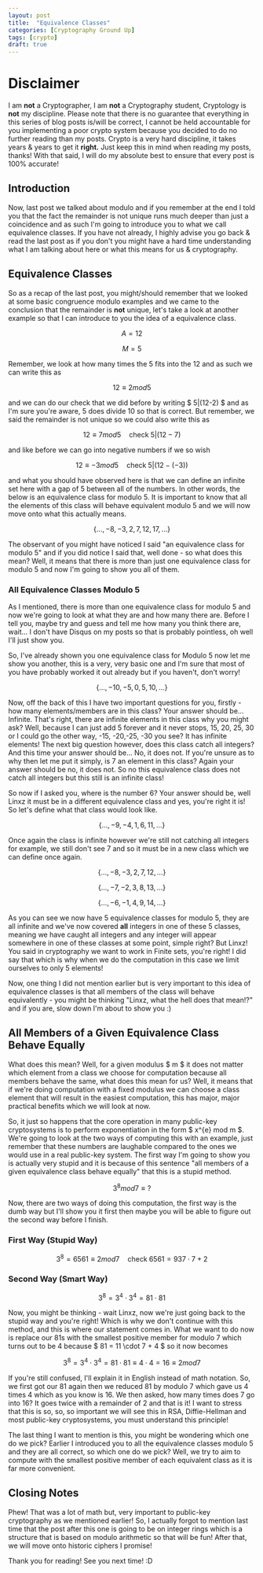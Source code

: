 ```yaml
---
layout: post
title:  "Equivalence Classes"
categories: [Cryptography Ground Up]
tags: [crypto]
draft: true
---
```


# Disclaimer

I am **not** a Cryptographer, I am **not** a Cryptography student, Cryptology is **not** my discipline. Please note that there is no guarantee that everything in this series of blog posts is/will be correct, I cannot be held accountable for you implementing a poor crypto system because you decided to do no further reading than my posts. Crypto is a very hard discipline, it takes years & years to get it **right.** Just keep this in mind when reading my posts, thanks! With that said, I will do my absolute best to ensure that every post is 100% accurate!

## Introduction

Now, last post we talked about modulo and if you remember at the end I told you that the fact the remainder is not unique runs much deeper than just a coincidence and as such I'm going to introduce you to what we call equivalence classes. If you have not already, I highly advise you go back & read the last post as if you don't you might have a hard time understanding what I am talking about here or what this means for us & cryptography.

## Equivalence Classes

So as a recap of the last post, you might/should remember that we looked at some basic congruence modulo examples and we came to the conclusion that the remainder is **not** unique, let's take a look at another example so that I can introduce to you the idea of a equivalence class.

$$ A = 12 $$

$$ M = 5 $$

Remember, we look at how many times the 5 fits into the 12 and as such we can write this as

$$ 12 ≡ 2 mod 5 $$

and we can do our check that we did before by writing $ 5\|(12-2) $ and as I'm sure you're aware, 5 does divide 10 so that is correct. But remember, we said the remainder is not unique so we could also write this as

$$ 12 ≡ 7 mod 5 \quad \text{check} \; 5|(12-7) $$

and like before we can go into negative numbers if we so wish

$$ 12 ≡ -3 mod 5 \quad \text{check} \; 5|(12-(-3)) $$

and what you should have observed here is that we can define an infinite set here with a gap of 5 between all of the numbers. In other words, the below is an equivalence class for modulo 5. It is important to know that all the elements of this class will behave equivalent modulo 5 and we will now move onto what this actually means.

$$ \{..., -8, -3, 2, 7, 12, 17, ...\} $$

The observant of you might have noticed I said "an equivalence class for modulo 5" and if you did notice I said that, well done - so what does this mean? Well, it means that there is more than just one equivalence class for modulo 5 and now I'm going to show you all of them.

### All Equivalence Classes Modulo 5

As I mentioned, there is more than one equivalence class for modulo 5 and now we're going to look at what they are and how many there are. Before I tell you, maybe try and guess and tell me how many you think there are, wait... I don't have Disqus on my posts so that is probably pointless, oh well I'll just show you.

So, I've already shown you one equivalence class for Modulo 5 now let me show you another, this is a very, very basic one and I'm sure that most of you have probably worked it out already but if you haven't, don't worry!

$$ \{..., -10, -5, 0, 5, 10, ... \} $$

Now, off the back of this I have two important questions for you, firstly - how many elements/members are in this class? Your answer should be... Infinite. That's right, there are infinite elements in this class why you might ask? Well, because I can just add 5 forever and it never stops, 15, 20, 25, 30 or I could go the other way, -15, -20,-25, -30 you see? It has infinite elements! The next big question however, does this class catch all integers? And this time your answer should be... No, it does not. If you're unsure as to why then let me put it simply, is 7 an element in this class? Again your answer should be no, it does not. So no this equivalence class does not catch all integers but this still is an infinite class!

So now if I asked you, where is the number 6? Your answer should be, well Linxz it must be in a different equivalence class and yes, you're right it is! So let's define what that class would look like.

$$ \{..., -9, -4, 1, 6, 11, ...\} $$

Once again the class is infinite however we're still not catching all integers for example, we still don't see 7 and so it must be in a new class which we can define once again.

$$ \{..., -8, -3, 2, 7, 12, ... \} $$

$$ \{..., -7, -2, 3, 8, 13, ... \} $$

$$ \{..., -6, -1, 4, 9, 14, ... \} $$

As you can see we now have 5 equivalence classes for modulo 5, they are all infinite and we've now covered **all** integers in one of these 5 classes, meaning we have caught all integers and any integer will appear somewhere in one of these classes at some point, simple right? But Linxz! You said in cryptography we want to work in Finite sets, you're right! I did say that which is why when we do the computation in this case we limit ourselves to only 5 elements!

Now, one thing I did not mention earlier but is very important to this idea of equivalence classes is that all members of the class will behave equivalently - you might be thinking "Linxz, what the hell does that mean!?" and if you are, slow down I'm about to show you :)

## All Members of a Given Equivalence Class Behave Equally

What does this mean? Well, for a given modulus $ m $ it does not matter which element from a class we choose for computation because all members behave the same, what does this mean for us? Well, it means that if we're doing computation with a fixed modulus we can choose a class element that will result in the easiest computation, this has major, major practical benefits which we will look at now.

So, it just so happens that the core operation in many public-key cryptosystems is to perform exponentiation in the form $ x^{e} mod m $. We're going to look at the two ways of computing this with an example, just remember that these numbers are laughable compared to the ones we would use in a real public-key system. The first way I'm going to show you is actually very stupid and it is because of this sentence "all members of a given equivalence class behave equally" that this is a stupid method.

$$ 3^{8} mod 7 ≡ ? $$

Now, there are two ways of doing this computation, the first way is the dumb way but I'll show you it first then maybe you will be able to figure out the second way before I finish.

### First Way (Stupid Way)

$$ 3^{8} = 6561 ≡ 2 mod 7 \quad \text{check} \; 6561 = 937 \cdot 7 + 2 $$

### Second Way (Smart Way)

$$ 3^{8} = 3^{4} \cdot 3^{4} = 81 \cdot 81 $$

Now, you might be thinking - wait Linxz, now we're just going back to the stupid way and you're right! Which is why we don't continue with this method, and this is where our statement comes in. What we want to do now is replace our 81s with the smallest positive member for modulo 7 which turns out to be 4 because $ 81 = 11 \cdot 7 + 4 $ so it now becomes

$$ 3^{8} = 3^{4} \cdot 3^{4} = 81 \cdot 81 ≡ 4 \cdot 4 = 16 ≡ 2 mod 7 $$

If you're still confused, I'll explain it in English instead of math notation. So, we first got our 81 again then we reduced 81 by modulo 7 which gave us 4 times 4 which as you know is 16. We then asked, how many times does 7 go into 16? It goes twice with a remainder of 2 and that is it! I want to stress that this is so, so, so important we will see this in RSA, Diffie-Hellman and most public-key cryptosystems, you must understand this principle!

The last thing I want to mention is this, you might be wondering which one do we pick? Earlier I introduced you to all the equivalence classes modulo 5 and they are all correct, so which one do we pick? Well, we try to aim to compute with the smallest positive member of each equivalent class as it is far more convenient.

## Closing Notes

Phew! That was a lot of math but, very important to public-key cryptography as we mentioned earlier! So, I actually forgot to mention last time that the post after this one is going to be on integer rings which is a structure that is based on modulo arithmetic so that will be fun! After that, we will move onto historic ciphers I promise!

Thank you for reading! See you next time! :D